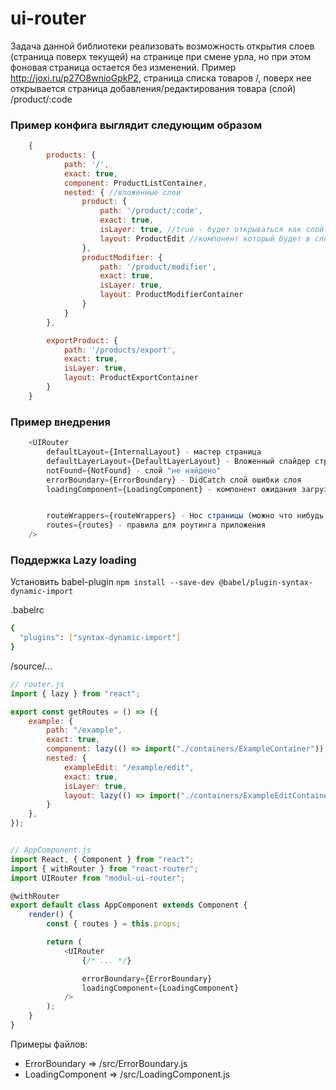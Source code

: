 # ui-router
Задача данной библиотеки реализовать возможность открытия слоев (страница поверх текущей) на странице при смене урла, но при этом фоновая страница остается без изменений. Пример http://joxi.ru/p27O8wnioGpkP2, страница списка товаров /, поверх нее открывается страница добавления/редактирования товара (слой) /product/:code

### Пример конфига выглядит следующим образом
```javascript
  	{
		products: {
			path: '/',
			exact: true,
			component: ProductListContainer,
			nested: { //вложенные слои
				product: {
					path: '/product/:code',
					exact: true,
					isLayer: true, //true - будет открываться как слой
					layout: ProductEdit //компонент который будет в слое
				},
				productModifier: {
					path: '/product/modifier',
					exact: true,
					isLayer: true,
					layout: ProductModifierContainer
				}
			}
		},

		exportProduct: {
			path: '/products/export',
			exact: true,
			isLayer: true,
			layout: ProductExportContainer
		}
	}
```
  
### Пример внедрения
```javascript
    <UIRouter
        defaultLayout={InternalLayout} - мастер страница
        defaultLayerLayout={DefaultLayerLayout} - Вложенный слайдер страниц
        notFound={NotFound} - слой "не найдено"
        errorBoundary={ErrorBoundary} - DidCatch слой ошибки слоя
        loadingComponent={LoadingComponent} - компонент ожидания загрузки при Lazy loading


        routeWrappers={routeWrappers} - Hoc страницы (можно что нибудь проверить)
	    routes={routes} - правила для роутинга приложения
    />
```

### Поддержка Lazy loading
Установить babel-plugin
`npm install --save-dev @babel/plugin-syntax-dynamic-import`

.babelrc
```sh
{
  "plugins": ["syntax-dynamic-import"]
}
```

/source/...
```javascript
// router.js
import { lazy } from "react";

export const getRoutes = () => ({
    example: {
        path: "/example",
        exact: true,
        component: lazy(() => import("./containers/ExampleContainer")),
        nested: {
            exampleEdit: "/example/edit",
            exact: true,
            isLayer: true,
            layout: lazy(() => import("./containers/ExampleEditContainer"))
        }
    },
});


// AppComponent.js
import React, { Component } from "react";
import { withRouter } from "react-router";
import UIRouter from "modul-ui-router";

@withRouter
export default class AppComponent extends Component {
    render() {
        const { routes } = this.props;

        return (
            <UIRouter
                {/* ... */}

                errorBoundary={ErrorBoundary}
                loadingComponent={LoadingComponent}
            />
        );
    }
}
```

Примеры файлов:
- ErrorBoundary => /srс/ErrorBoundary.js
- LoadingComponent => /srс/LoadingComponent.js
